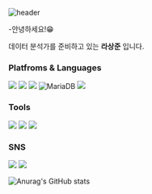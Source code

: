 
![header](https://capsule-render.vercel.app/api?type=wave&color=auto&height=300&section=header&text=Sangjoon's%20Github&fontSize=80)


-안녕하세요!😁  

데이터 분석가를 준비하고 있는 **라상준** 입니다.


### Platfroms & Languages

<img src="https://img.shields.io/badge/MySQL-4479A1?style=for-the-badge&logo=MySQL&logoColor=black">    <img src="https://img.shields.io/badge/Python-3776AB?style=for-the-badge&logo=Python&logoColor=white">    <img src="https://img.shields.io/badge/Slack-4A154B?style=for-the-badge&logo=Slack&logoColor=white">   ![MariaDB](https://img.shields.io/badge/-MariaDB-1F305F?style=flat-square&logo=mariadb&logoColor=white)   <img src="https://img.shields.io/badge/Microsoft Excel-217346?style=for-the-badge&logo=Microsoft Excel&logoColor=black">



### Tools
<img src="https://img.shields.io/badge/Visual Studio Code-007ACC?style=for-the-badge&logo=Visual Studio code&logoColor=black">    <img src="https://img.shields.io/badge/Jupyter Code-F37626?style=for-the-badge&logo=Jupyter&logoColor=black">    <img src="https://img.shields.io/badge/Google Colab Code-F9AB00?style=for-the-badge&logo=Google Colab&logoColor=black"> 




### SNS
<img src="https://img.shields.io/badge/Instagram-E4405F?style=for-the-badge&logo=Instagram&logoColor=black">    <img src="https://img.shields.io/badge/facebook-1877F2?style=for-the-badge&logo=facebook&logoColor=black">



![Anurag's GitHub stats](https://github-readme-stats.vercel.app/api?username=Rasangjoon&show_icons=true&theme=react)
